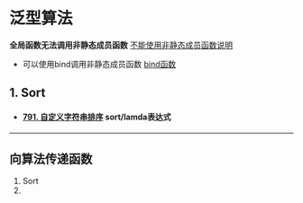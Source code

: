 # 泛型算法

**全局函数无法调用非静态成员函数**  [不能使用非静态成员函数说明](https://blog.csdn.net/lym940928/article/details/89353485)

* 可以使用bind调用非静态成员函数  [bind函数](https://ask.csdn.net/questions/259500)

## 1. Sort

* #### [791. 自定义字符串排序](https://leetcode-cn.com/problems/custom-sort-string/)  sort/lamda表达式



***

## 向算法传递函数

1. Sort
2. 

